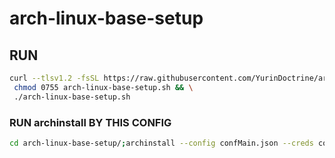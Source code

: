 # arch-linux-base-setup

## RUN

```sh
curl --tlsv1.2 -fsSL https://raw.githubusercontent.com/YurinDoctrine/arch-linux-base-setup/main/arch-linux-base-setup.sh >arch-linux-base-setup.sh && \
 chmod 0755 arch-linux-base-setup.sh && \
 ./arch-linux-base-setup.sh

```

### RUN archinstall BY THIS CONFIG

```sh
cd arch-linux-base-setup/;archinstall --config confMain.json --creds confCreds.json

```
